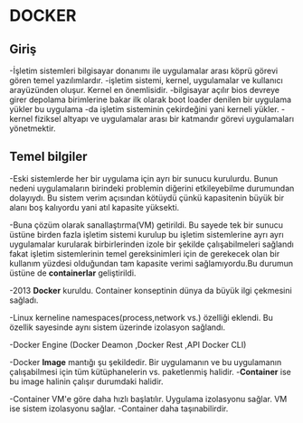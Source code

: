 # DOCKER
## Giriş
-İşletim sistemleri bilgisayar donanımı ile uygulamalar arası köprü görevi gören temel yazılımlardır.
-işletim sistemi, kernel, uygulamalar ve kullanıcı arayüzünden oluşur. Kernel en önemlisidir.
-bilgisayar açılır bios devreye girer depolama birimlerine bakar ilk olarak boot loader denilen bir uygulama yükler bu uygulama
-da işletim sisteminin çekirdeğini yani kerneli yükler.
-kernel fiziksel altyapı ve uygulamalar arası bir katmandır görevi uygulamaları yönetmektir.
## Temel bilgiler
-Eski sistemlerde her bir uygulama için ayrı bir sunucu kurulurdu. Bunun nedeni uygulamaların birindeki problemin diğerini etkileyebilme
durumundan dolayıydı. Bu sistem verim açısından kötüydü çünkü kapasitenin büyük bir alanı boş kalıyordu yani atıl kapasite yüksekti.

-Buna çözüm olarak sanallaştırma(VM) getirildi. Bu sayede tek bir sunucu üstüne birden fazla işletim sistemi kurulup bu işletim sistemlerine
ayrı ayrı uygulamalar kurularak birbirlerinden izole bir şekilde çalışabilmeleri sağlandı fakat işletim sistemlerinin temel gereksinimleri için
de gerekecek olan bir kullanım yüzdesi olduğundan tam kapasite verimi sağlamıyordu.Bu durumun üstüne de **containerlar** geliştirildi.

-2013 **Docker** kuruldu. Container konseptinin dünya da büyük ilgi çekmesini sağladı.

-Linux kerneline namespaces(process,network vs.) özelliği eklendi. Bu özellik sayesinde aynı sistem üzerinde izolasyon sağlandı.

-Docker Engine (Docker Deamon ,Docker Rest ,API Docker CLI)

-Docker **Image** mantığı şu şekildedir. Bir uygulamanın ve bu uygulamanın çalışabilmesi için tüm kütüphanelerin vs. paketlenmiş halidir.
-**Container** ise bu image halinin çalışır durumdaki halidir.

-Container VM'e göre daha hızlı başlatılır. Uygulama izolasyonu sağlar. VM ise sistem izolasyonu sağlar.
-Container daha taşınabilirdir.
